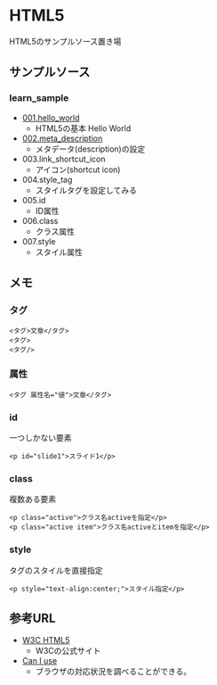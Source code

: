 # HTML5

HTML5のサンプルソース置き場  

## サンプルソース

### learn_sample

* [001.hello_world](https://github.com/laikuaut/my_sample_code/blob/master/HTML5/learn_sample/001.hello_world.html)
    + HTML5の基本 Hello World
* [002.meta_description](https://github.com/laikuaut/my_sample_code/blob/master/HTML5/learn_sample/002.meta_description.html)
    + メタデータ(description)の設定
* 003.link_shortcut_icon
    + アイコン(shortcut icon)
* 004.style_tag
    + スタイルタグを設定してみる
* 005.id
    + ID属性
* 006.class
    + クラス属性
* 007.style
    + スタイル属性

## メモ

### タグ

```
<タグ>文章</タグ>
<タグ>
<タグ/>
```

### 属性

```
<タグ 属性名="値">文章</タグ>
```

### id

一つしかない要素

```HTML5
<p id="slide1">スライド1</p>
```

### class

複数ある要素

```HTML5
<p class="active">クラス名activeを指定</p>
<p class="active item">クラス名activeとitemを指定</p>
```

### style

タグのスタイルを直接指定

```HTML5
<p style="text-align:center;">スタイル指定</p>
```

## 参考URL

* [W3C HTML5](https://www.w3.org/TR/html5/)
    + W3Cの公式サイト
* [Can I use](http://caniuse.com/)
    + ブラウザの対応状況を調べることができる。
